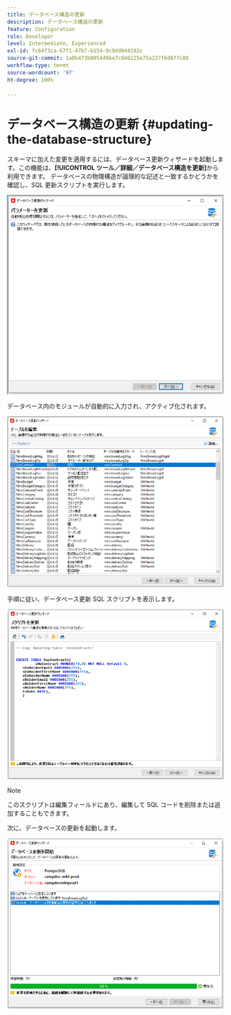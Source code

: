 ```yaml
---
title: データベース構造の更新
description: データベース構造の更新
feature: Configuration
role: Developer
level: Intermediate, Experienced
exl-id: fc64f3ca-67f1-47b7-b154-9c9dd044192c
source-git-commit: 1a0b473b005449be7c846225e75a227f6d877c88
workflow-type: tm+mt
source-wordcount: '97'
ht-degree: 100%

---
```


# データベース構造の更新 {#updating-the-database-structure}

スキーマに加えた変更を適用するには、データベース更新ウィザードを起動します。この機能は、**[!UICONTROL ツール／詳細／データベース構造を更新]**&#x200B;から利用できます。 データベースの物理構造が論理的な記述と一致するかどうかを確認し、SQL 更新スクリプトを実行します。

![](assets/schema_update.png)

データベース内のモジュールが自動的に入力され、アクティブ化されます。

![](assets/schema_update_select2.png)

手順に従い、データベース更新 SQL スクリプトを表示します。

![](assets/schema_update2.png)

>[!NOTE]
>
>このスクリプトは編集フィールドにあり、編集して SQL コードを削除または追加することもできます。

次に、データベースの更新を起動します。

![](assets/schema_update3.png)
